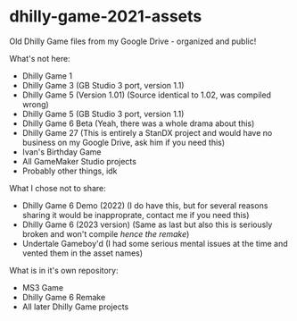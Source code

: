 # dhilly-game-2021-assets
Old Dhilly Game files from my Google Drive - organized and public!

What's not here:
* Dhilly Game 1
* Dhilly Game 3 (GB Studio 3 port, version 1.1)
* Dhilly Game 5 (Version 1.01) (Source identical to 1.02, was compiled wrong)
* Dhilly Game 5 (GB Studio 3 port, version 1.1)
* Dhilly Game 6 Beta (Yeah, there was a whole drama about this)
* Dhilly Game 27 (This is entirely a StanDX project and would have no business on my Google Drive, ask him if you need this)
* Ivan's Birthday Game
* All GameMaker Studio projects
* Probably other things, idk

What I chose not to share:
* Dhilly Game 6 Demo (2022) (I do have this, but for several reasons sharing it would be inapproprate, contact me if you need this)
* Dhilly Game 6 (2023 version) (Same as last but also this is seriously broken and won't compile *hence the remake*)
* Undertale Gameboy'd (I had some serious mental issues at the time and vented them in the asset names)

What is in it's own repository:
* MS3 Game
* Dhilly Game 6 Remake
* All later Dhilly Game projects
